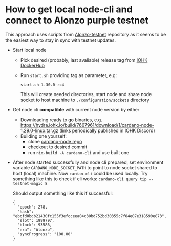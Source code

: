 # How to get local node-cli and connect to Alonzo purple testnet

This approach uses scripts from
[Alonzo-testnet](https://github.com/input-output-hk/Alonzo-testnet/tree/main/Alonzo-solutions/exercise1/docker) repository as it seems to be the easiest way to stay in sync with testnet updates.

* Start local node
  * Pick desired (probably, last avaliable) release tag from [IOHK DockerHub](https://hub.docker.com/r/inputoutput/cardano-node/tags)
  * Run `start.sh` providing tag as parameter, e.g:

      ```
      start.sh 1.30.0-rc4
      ```

      This will create needed directories, start node and share node socket to host machine to `./configuration/sockets` directory
* Get node cli **compatible** with current node version by either
  * Downloading ready to go binaries, e.g. <https://hydra.iohk.io/build/7667961/download/1/cardano-node-1.29.0-linux.tar.gz> (links periodically published in IOHK Discord)
  * Building one yourself:
    * clone [cardano-node repo](https://github.com/input-output-hk/cardano-node)
    * checkout to desired commit
    * run `nix-build -A cardano-cli` and use built one
* After node started successfully and node cli prepared, set environment variable `CARDANO_NODE_SOCKET_PATH` to point to node socket shared to host (local) machine. Now `cardan-cli` could be used locally. Try something like this to check if cli works: `cardano-cli query tip --testnet-magic 8`

  Should output something like this if successful:

  ```
  {
    "epoch": 278,
    "hash": "ebcfd0bdb21430fc155f3efcceea04c30bd752bd30355c7f84e07e318590e873",
    "slot": 1999797,
    "block": 93586,
    "era": "Alonzo",
    "syncProgress": "100.00"
  }

```
